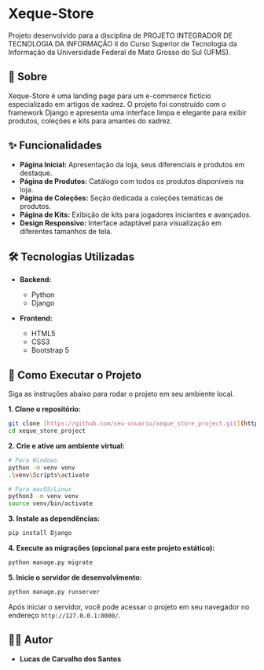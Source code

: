 # Xeque-Store

Projeto desenvolvido para a disciplina de PROJETO INTEGRADOR DE TECNOLOGIA DA INFORMAÇÃO II do Curso Superior de Tecnologia da Informação da Universidade Federal de Mato Grosso do Sul (UFMS).

## 📖 Sobre

Xeque-Store é uma landing page para um e-commerce fictício especializado em artigos de xadrez. O projeto foi construído com o framework Django e apresenta uma interface limpa e elegante para exibir produtos, coleções e kits para amantes do xadrez.

## ✨ Funcionalidades

- **Página Inicial:** Apresentação da loja, seus diferenciais e produtos em destaque.
- **Página de Produtos:** Catálogo com todos os produtos disponíveis na loja.
- **Página de Coleções:** Seção dedicada a coleções temáticas de produtos.
- **Página de Kits:** Exibição de kits para jogadores iniciantes e avançados.
- **Design Responsivo:** Interface adaptável para visualização em diferentes tamanhos de tela.

## 🛠️ Tecnologias Utilizadas

- **Backend:**
  - Python
  - Django

- **Frontend:**
  - HTML5
  - CSS3
  - Bootstrap 5

## 🚀 Como Executar o Projeto

Siga as instruções abaixo para rodar o projeto em seu ambiente local.

**1. Clone o repositório:**
```bash
git clone [https://github.com/seu-usuario/xeque_store_project.git](https://github.com/seu-usuario/xeque_store_project.git)
cd xeque_store_project
```

**2. Crie e ative um ambiente virtual:**
```bash
# Para Windows
python -m venv venv
.\venv\Scripts\activate

# Para macOS/Linux
python3 -m venv venv
source venv/bin/activate
```

**3. Instale as dependências:**
```bash
pip install Django
```

**4. Execute as migrações (opcional para este projeto estático):**
```bash
python manage.py migrate
```

**5. Inicie o servidor de desenvolvimento:**
```bash
python manage.py runserver
```

Após iniciar o servidor, você pode acessar o projeto em seu navegador no endereço `http://127.0.0.1:8000/`.

## 👨‍💻 Autor

- **Lucas de Carvalho dos Santos**